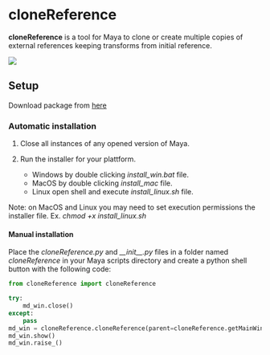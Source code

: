 # cloneReference
**cloneReference** is a tool for Maya to clone or create multiple copies of external references keeping transforms from initial reference.

<img src="https://github.com/AlbertoGZ-dev/gzCloneReference_Maya/blob/master/docs/gzCloneReference.png"></img>

## Setup
Download package from [here](https://github.com/AlbertoGZ-dev/gzCloneReference_Maya/releases/)

### Automatic installation
1. Close all instances of any opened version of Maya.
2. Run the installer for your plattform.

    - Windows by double clicking *install_win.bat* file.
    - MacOS by double clicking *install_mac* file.
    - Linux open shell and execute *install_linux.sh* file.

Note: on MacOS and Linux you may need to set execution permissions the installer file. Ex. *chmod +x install_linux.sh*

#### Manual installation

Place the *cloneReference.py* and *\_\_init\_\_.py* files in a folder named *cloneReference* in your Maya scripts directory and create a python shell button with the following code:

```python
from cloneReference import cloneReference

try:
    md_win.close()
except:
    pass
md_win = cloneReference.cloneReference(parent=cloneReference.getMainWindow())
md_win.show()
md_win.raise_()
```
